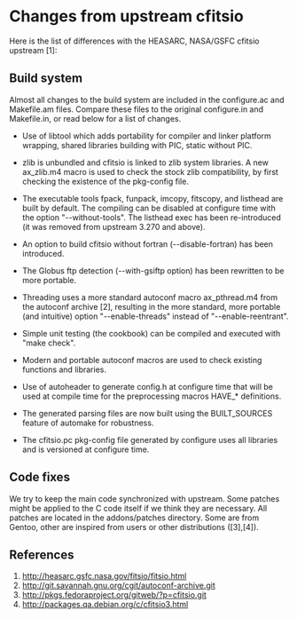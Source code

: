 Changes from upstream cfitsio
=============================

Here is the list of differences with the HEASARC, NASA/GSFC cfitsio
upstream [1]:

Build system
------------

Almost all changes to the build system are included in the configure.ac and
Makefile.am files. Compare these files to the original configure.in
and Makefile.in, or read below for a list of changes.


* Use of libtool which adds portability for compiler and linker
  platform wrapping, shared libraries building with PIC, static
  without PIC.

* zlib is unbundled and cfitsio is linked to zlib system libraries.
  A new ax_zlib.m4 macro is used to check the stock zlib compatibility,
  by first checking the existence of the pkg-config file.

* The executable tools fpack, funpack, imcopy, fitscopy, and listhead are
  built by default. The compiling can be disabled at configure time
  with the option "--without-tools". The listhead exec has been re-introduced (it was removed from upstream 3.270 and above).

* An option to build cfitsio without fortran (--disable-fortran) has
  been introduced.

* The Globus ftp detection (--with-gsiftp option) has been rewritten
  to be more portable.

* Threading uses a more standard autoconf macro ax_pthread.m4 from the
  autoconf archive [2], resulting in the more standard, more portable
  (and intuitive) option "--enable-threads" instead of
  "--enable-reentrant".

* Simple unit testing (the cookbook) can be compiled and executed
  with "make check".

* Modern and portable autoconf macros are used to check existing
  functions and libraries.

* Use of autoheader to generate config.h at configure time that will
  be used at compile time for the preprocessing macros HAVE_* definitions.

* The generated parsing files are now built using the BUILT_SOURCES
  feature of automake for robustness.

* The cfitsio.pc pkg-config file generated by configure uses all
  libraries and is versioned at configure time.

Code fixes
----------

We try to keep the main code synchronized with upstream.
Some patches might be applied to the C code itself if we think they are
necessary. All patches are located in the addons/patches
directory. Some are from Gentoo, other are inspired from users or
other distributions ([3],[4]).


References
----------
1. http://heasarc.gsfc.nasa.gov/fitsio/fitsio.html
2. http://git.savannah.gnu.org/cgit/autoconf-archive.git
3. http://pkgs.fedoraproject.org/gitweb/?p=cfitsio.git
4. http://packages.qa.debian.org/c/cfitsio3.html
